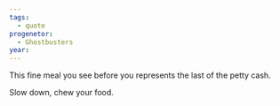 ```yaml
---
tags:
  - quote
progenetor:
  - Ghostbusters
year:
---
```

This fine meal you see before you represents the last of the petty cash.

Slow down, chew your food.